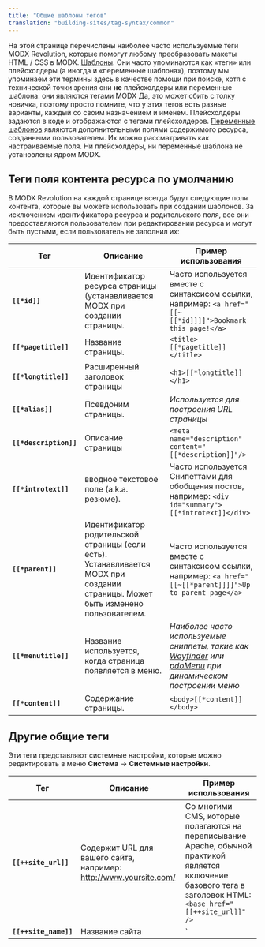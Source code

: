 ```yaml
---
title: "Общие шаблоны тегов"
translation: "building-sites/tag-syntax/common"
---
```


На этой странице перечислены наиболее часто используемые теги MODX Revolution, которые помогут любому преобразовать макеты HTML / CSS в MODX. [Шаблоны](building-sites/elements/templates "Шаблоны"). Они часто упоминаются как «теги» или плейсхолдеры (а иногда и «переменные шаблона»), поэтому мы упоминаем эти термины здесь в качестве помощи при поиске, хотя с технической точки зрения они **не** плейсхолдеры или переменные шаблона: они являются тегами MODX Да, это может сбить с толку новичка, поэтому просто помните, что у этих тегов есть разные варианты, каждый со своим назначением и именем. Плейсхолдеры задаются в коде и отображаются с тегами плейсхолдеров. [Переменные шаблонов](building-sites/elements/template-variables "Переменные шаблонов") являются дополнительными полями содержимого ресурса, созданными пользователем. Их можно рассматривать как настраиваемые поля. Ни плейсхолдеры, ни переменные шаблона не установлены ядром MODX.

## Теги поля контента ресурса по умолчанию

В MODX Revolution на каждой странице всегда будут следующие поля контента, которые вы можете использовать при создании шаблонов. За исключением идентификатора ресурса и родительского поля, все они предоставляются пользователем при редактировании ресурса и могут быть пустыми, если пользователь не заполнил их:

| Тег                    | Описание                                                                                                                        | Пример использования                                                                                                                                                                       |
| ---------------------- | ------------------------------------------------------------------------------------------------------------------------------- | ------------------------------------------------------------------------------------------------------------------------------------------------------------------------------------------ |
| **`[[*id]]`**          | Идентификатор ресурса страницы (устанавливается MODX при создании страницы.                                                     | Часто используется вместе с синтаксисом ссылки, например: `<a href="[[~[[*id]]]]">Bookmark this page!</a>`                                                                                 |
| **`[[*pagetitle]]`**   | Название страницы.                                                                                                              | `<title>[[*pagetitle]]</title>`                                                                                                                                                            |
| **`[[*longtitle]]`**   | Расширенный заголовок страницы                                                                                                  | `<h1>[[*longtitle]]</h1>`                                                                                                                                                                  |
| **`[[*alias]]`**       | Псевдоним страницы.                                                                                                             | _Используется для построения URL страницы_                                                                                                                                                 |
| **`[[*description]]`** | Описание страницы                                                                                                               | `<meta name="description" content="[[*description]]"/>`                                                                                                                                    |
| **`[[*introtext]]`**   | вводное текстовое поле (a.k.a. резюме).                                                                                         | Часто используется Снипеттами для обобщения постов, например: `<div id="summary">[[*introtext]]</div>`                                                                                     |
| **`[[*parent]]`**      | Идентификатор родительской страницы (если есть). Устанавливается MODX при создании страницы. Может быть изменено пользователем. | Часто используется вместе с синтаксисом ссылки, например: `<a href="[[~[[*parent]]]]">Up to parent page</a>`                                                                               |
| **`[[*menutitle]]`**   | Название используется, когда страница появляется в меню.                                                                        | _Наиболее часто используемые сниппеты, такие как_ _[Wayfinder](extras/wayfinder "Wayfinder") или [pdoMenu](extras/pdotools/snippets/pdomenu "pdoMenu")_ _при динамическом построении меню_ |
| **`[[*content]]`**     | Cодержание страницы.                                                                                                            | `<body>[[*content]]</body>`                                                                                                                                                                |

## Другие общие теги

Эти теги представляют системные настройки, которые можно редактировать в меню **Система** -> **Системные настройки**.

| Тег                           | Описание                                                                                                                                                                                                                                                                                                                                                                                        | Пример использования                                                                                                                                              |
| ----------------------------- | ----------------------------------------------------------------------------------------------------------------------------------------------------------------------------------------------------------------------------------------------------------------------------------------------------------------------------------------------------------------------------------------------- | ----------------------------------------------------------------------------------------------------------------------------------------------------------------- |
| **`[[++site_url]]`**          | Содержит URL для вашего сайта, например: <http://www.yoursite.com/>                                                                                                                                                                                                                                                                                                                             | Со многими CMS, которые полагаются на переписывание Apache, обычной практикой является включение базового тега в заголовок HTML: `<base href="[[++site_url]]" />` |
| **`[[++site_name]]`**         | Название сайта                                                                                                                                                                                                                                                                                                                                                                                  | `<title>[[++site_name]] | [[*pagetitle]]</title>`                                                                                                                 |
| **`[[++site_start]]`**        | Содержит идентификатор страницы, обозначенной как «домашняя» страница.                                                                                                                                                                                                                                                                                                                          | Часто используется вместе с синтаксисом ссылки, например: `<a id="logo" href="[[~[[++site_start]]]]">Home</a>`                                                    |
| **`[[$chunk]]`**              | Это ссылается на чанк по имени. Чанки - это любой контент многократного использования.                                                                                                                                                                                                                                                                                                          | Общие чанки могут быть для _header_ или _footer_                                                                                                                  |
| **`[[~link]]`**               | Используйте этот синтаксис для создания ссылок на страницы, ссылаясь на их уникальный идентификатор (отображается в скобках рядом с именем страницы в дереве ресурсов). Эти ссылки не прервутся, если страницы будут перемещены или переименованы. Вы можете изменить сгенерированную схему ссылки, передав параметр & схема (см. [link\_tag\_scheme](building-sites/settings/link_tag_scheme)) | `<a id="logo" href="[[~1]]">Home</a>`                                                                                                                             |
| **`[[%translated_message]]`** | Используйте теги лексикона для локализации сообщений.                                                                                                                                                                                                                                                                                                                                           | ```[[!%setting_emailsender? &topic=`setting` &namespace=`core` &language=`en`]]```                                                                                |

## Все теги

По мере того, как вы будете лучше понимать, как работают шаблоны MODX, вы захотите иметь в своем распоряжении полный список доступных полей контента. Вот полный список всех тегов, полученных из этого [Сообщение блога](http://modxcms.com/forums/index.php/topic,63481.0/topicseen.html).

| Тег                        | Тип данных                    | Описание                                                                                                                            | Пример использования                                                                                                                                   |
| -------------------------- | ----------------------------- | ----------------------------------------------------------------------------------------------------------------------------------- | ------------------------------------------------------------------------------------------------------------------------------------------------------ |
| **`[[*alias]]`**           | text                          | Псевдоним                                                                                                                           | Обычно вы будете использовать _id_ создавая URL, например: `<a href="[[~[[*id]]]]">Click Here!</a>`, но это позволяет распечатать параметр псевдонима. |
| **`[[*cacheable]]`**       | int 0/1                       | Кэшируемый                                                                                                                          |                                                                                                                                                        |
| **`[[*class_key]]`**       | int                           | Ключ класса ресурса, например: _modDocument_                                                                                        |                                                                                                                                                        |
| **`[[*content]]`**         | text                          | Содержание ресурса                                                                                                                  |                                                                                                                                                        |
| **`[[*content_type]]`**    | int                           | Тип содержимого                                                                                                                     |                                                                                                                                                        |
| **`[[*createdon]]`**       | date                          | Дата создания, например, _2011-04-14 20: 40: 50_, часто используется вместе с выходным фильтром _strtotime_                         | ```[[*createdon:strtotime:date=`%a %b %e, %Y`]]``` Смотрите [Форматы даты](building-sites/tag-syntax/date-formats "Форматы даты").                     |
| **`[[*createdby]]`**       | int                           | Создано пользователем ID                                                                                                            |                                                                                                                                                        |
| **`[[*deleted]]`**         | int 0/1                       | Удаленный                                                                                                                           |                                                                                                                                                        |
| **`[[*deletedby]]`**       | int                           | Удалено пользователем ID                                                                                                            |                                                                                                                                                        |
| **`[[*deletedon]]`**       | date                          | Дата удаления                                                                                                                       | ```[[*deletedon:strtotime:date=`%a %b %e, %Y`]]``` Смотрите [Форматы даты](building-sites/tag-syntax/date-formats "Форматы даты").                     |
| **`[[*description]]`**     | text                          | Описание                                                                                                                            |                                                                                                                                                        |
| **`[[*editedon]]`**        | date                          | Отредактировано на дату, например: _2011-04-18 09:06:08_                                                                            | ```[[*editedon:strtotime:date=`%a %b %e, %Y`]]``` Смотрите [Форматы даты](building-sites/tag-syntax/date-formats "Форматы даты").                      |
| **`[[*editedby]]`**        | int                           | Отредактировано пользователем ID                                                                                                    |                                                                                                                                                        |
| **`[[*hidemenu]]`**        | int 0/1                       | Скрыть из меню: этот атрибут используется многими сниппетами, например, Wayfinder                                                   |                                                                                                                                                        |
| **`[[*id]]`**              | int                           | ID ресурса                                                                                                                          | Часто используется для создания ссылок на эту страницу.                                                                                                |
| **`[[*introtext]]`**       | text                          | Резюме                                                                                                                              |                                                                                                                                                        |
| **`[[*isfolder]]`**        | int 0/1                       | Контейнер                                                                                                                           |                                                                                                                                                        |
| **`[[*link_attributes]]`** | text                          | Атрибуты ссылки: они вставляются автоматически при использовании синтаксиса `[[~123]]`                                              |                                                                                                                                                        |
| **`[[*longtitle]]`**       | text                          | Длинное название                                                                                                                    |                                                                                                                                                        |
| **`[[*menuindex]]`**       | int                           | Индекс меню                                                                                                                         |                                                                                                                                                        |
| **`[[*menutitle]]`**       | text                          | Название меню                                                                                                                       |                                                                                                                                                        |
| **`[[*pagetitle]]`**       | text                          | Заголовок страницы                                                                                                                  |                                                                                                                                                        |
| **`[[*parent]]`**          | int                           | Родительский ресурс                                                                                                                 |                                                                                                                                                        |
| **`[[*pub_date]]`**        | date ---Дата публикации       |                                                                                                                                     |
| **`[[*published]]`**       | int 0/1                       | Опубликованно                                                                                                                       |                                                                                                                                                        |
| **`[[*publishedby]]`**     | int                           | Опубликованно пользователем ID                                                                                                      |                                                                                                                                                        |
| **`[[*publishedon]]`**     | date                          | Опубликован в                                                                                                                       | ```[[*publishedon:strtotime:date=`%a %b %e, %Y`]]``` Смотрите [Форматы даты](building-sites/tag-syntax/date-formats "Форматы даты").                   |
| **`[[*richtext]]`**        | int 0/1                       | Rich Text                                                                                                                           |
| **`[[*searchable]]`**      | int 0/1                       | Searchable                                                                                                                          |                                                                                                                                                        |
| **`[[*template]]`**        | int                           | Идентификационный номер шаблона                                                                                                     |                                                                                                                                                        |
| **`[[*unpub_date]]`**      | date – Дата отмены публикации | ```[[*unpub_date:strtotime:date=`%a %b %e, %Y`]]``` Смотрите [Форматы даты](building-sites/tag-syntax/date-formats "Форматы даты"). |
| **`[[*uri_override]]`**    | int 0/1                       | Замороженный URI                                                                                                                    |                                                                                                                                                        |
| **`[[*uri]]`**             | string                        | URI                                                                                                                                 |                                                                                                                                                        |

Чтобы уточнить `pub_date` - он устанавливается только тогда, когда пользователь устанавливает будущую дату публикации в поле «Опубликовать в». И когда документ действительно опубликован, он обнуляется. Поле опубликовано всегда содержит самую последнюю дату, когда ресурс изменил неопубликованную форму на опубликованную (или дату, когда новый документ был сохранен с проверкой публикации).

## Смотрите также

- [Форматы даты](building-sites/tag-syntax/date-formats "Форматы даты"): показывает, как форматировать поля даты.

1. [Ресурсы](building-sites/resources)
2. [Типы контента](building-sites/resources/content-types)
3. [Именованный якорь](building-sites/integrating-templates/named-anchor)
4. [Статический Ресурс](building-sites/resources/static-resource)
5. [Символическая ссылка](building-sites/resources/symlink)
6. [Использование ресурсных ссылок](building-sites/resources/symlink/using-resource-symlinks)
7. [Вебссылка](building-sites/resources/weblink)
8. [Шаблоны](building-sites/elements/templates)
9. [Чанки](building-sites/elements/chunks)
10. [Использование сниппетов](building-sites/elements/snippets)
